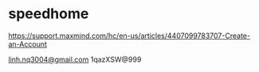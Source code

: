 # speedhome

https://support.maxmind.com/hc/en-us/articles/4407099783707-Create-an-Account

linh.nq3004@gmail.com
1qazXSW@999
